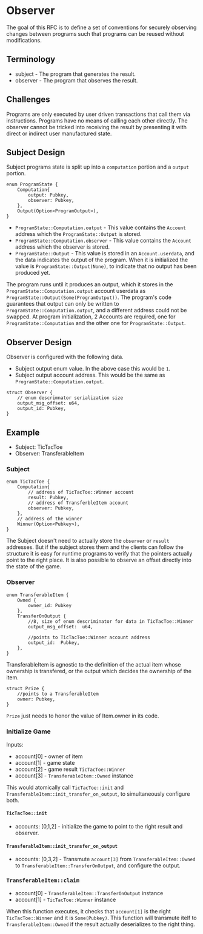 # Observer

The goal of this RFC is to define a set of conventions for securely observing changes between programs such that programs can be reused without modifications.

## Terminology

* subject - The program that generates the result.
* observer - The program that observes the result.

## Challenges

Programs are only executed by user driven transactions that call them via instructions.  Programs have no means of calling each other directly.  The observer cannot be tricked into receiving the result by presenting it with direct or indirect user manufactured state.

## Subject Design

Subject programs state is split up into a `computation` portion and a `output` portion.

```
enum ProgramState {
    Computation{
        output: Pubkey,
        observer: Pubkey,
    },
    Output(Option<ProgramOutput>),
}
```

* `ProgramState::Computation.output` - This value contains the `Account` address which the `ProgramState::Output` is stored.
* `ProgramState::Computation.observer` - This value contains the `Account` address which the observer is stored.
* `ProgramState::Output` - This value is stored in an `Account.userdata`, and the data indicates the output of the program.  When it is initialized the value is `ProgramState::Output(None)`, to indicate that no output has been produced yet.

The program runs until it produces an output, which it stores in the `ProgramState::Computation.output` account userdata as `ProgramState::Output(Some(ProgramOutput))`.  The program's code guarantees that output can only be written to `ProgramState::Computation.output`, and a different address could not be swapped.  At program initialization, 2 Accounts are required, one for `ProgramState::Computation` and the other one for `ProgramState::Output`.


## Observer Design

Observer is configured with the following data.

* Subject output enum value.  In the above case this would be `1`.
* Subject output account address.  This would be the same as `ProgramState::Computation.output`.

```
struct Observer {
    // enum descrimnator serialization size
    output_msg_offset: u64,
    output_id: Pubkey,
}
```


## Example

* Subject: TicTacToe
* Observer: TransferableItem

### Subject

```
enum TicTacToe {
    Computation{
        // address of TicTacToe::Winner account
        result: Pubkey,
        // address of TransferbleItem account
        observer: Pubkey,
    },
    // address of the winner
    Winner(Option<Pubkey>),
}
```

The Subject doesn't need to actually store the `observer` or `result` addresses.  But if the subject stores them and the clients can follow the structure it is easy for runtime programs to verify that the pointers actually point to the right place.  It is also possible to observe an offset directly into the state of the game.

### Observer

```
enum TransferableItem {
    Owned {
        owner_id: Pubkey
    },
    TransferOnOutput {
        //8, size of enum descriminator for data in TicTacToe::Winner
        output_msg_offset:  u64,

        //points to TicTacToe::Winner account address
        output_id:  Pubkey,
    },
}
```

TransferableItem is agnostic to the definition of the actual item whose ownership is transfered, or the output which decides the ownership of the item.

```
struct Prize {
    //points to a TransferableItem
    owner: Pubkey,
}
```

`Prize` just needs to honor the value of Item.owner in its code.

### Initialize Game
Inputs:
* account[0] - owner of item
* account[1] - game state
* account[2] - game result `TicTacToe::Winner`
* account[3] - `TransferableItem::Owned` instance

This would atomically call `TicTacToe::init` and `TransferableItem::init_transfer_on_output`, to simultaneously configure both.

#### `TicTacToe::init`
* accounts: [0,1,2] - initialize the game to point to the right result and observer.

#### `TransferableItem::init_transfer_on_output`
* accounts: [0,3,2] - Transmute `account[3]` from `TransferableItem::Owned` to `TransferableItem::TransferOnOutput`, and configure the output.

### `TransferableItem::claim`

* account[0] - `TransferableItem::TransferOnOutput` instance
* account[1] - `TicTacToe::Winner` instance

When this function executes, it checks that `account[1]` is the right `TicTacToe::Winner` and it is `Some(Pubkey)`. This function will transmute itelf to `TransferableItem::Owned` if the result actually deserializes to the right thing.
